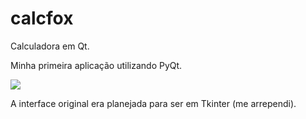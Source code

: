# calcfox
 Calculadora em Qt.
 
 Minha primeira aplicação utilizando PyQt.
 
 ![](https://imgur.com/FOzT8fs.png)

A interface original era planejada para ser em Tkinter (me arrependi).
